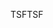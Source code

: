 <span data-ttu-id="f094f-101">TSF</span><span class="sxs-lookup"><span data-stu-id="f094f-101">TSF</span></span>